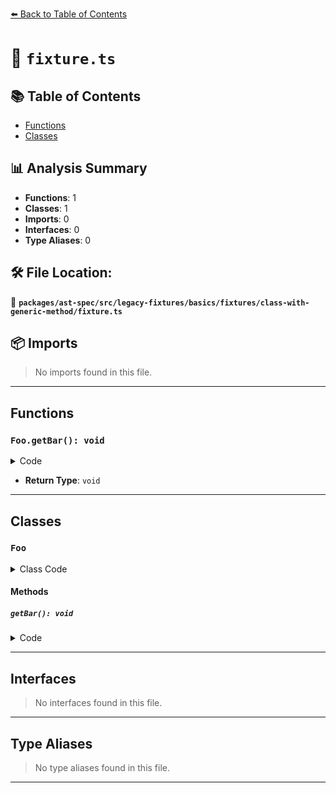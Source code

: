 [⬅️ Back to Table of Contents](../../../../../../../index.md)

# 📄 `fixture.ts`

## 📚 Table of Contents

- [Functions](#functions)
- [Classes](#classes)

## 📊 Analysis Summary

- **Functions**: 1
- **Classes**: 1
- **Imports**: 0
- **Interfaces**: 0
- **Type Aliases**: 0

## 🛠️ File Location:
📂 **`packages/ast-spec/src/legacy-fixtures/basics/fixtures/class-with-generic-method/fixture.ts`**

## 📦 Imports

> No imports found in this file.


---

## Functions

### `Foo.getBar(): void`

<details><summary>Code</summary>

```ts
getBar<T>() {}
```
</details>

- **Return Type**: `void`

---

## Classes

### `Foo`

<details><summary>Class Code</summary>

```ts
class Foo {
  getBar<T>() {}
}
```
</details>

#### Methods

##### `getBar(): void`

<details><summary>Code</summary>

```ts
getBar<T>() {}
```
</details>


---

## Interfaces

> No interfaces found in this file.


---

## Type Aliases

> No type aliases found in this file.


---